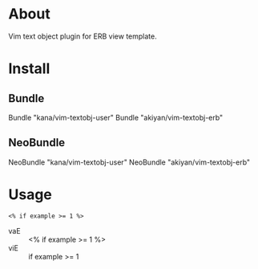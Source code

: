 # About

Vim text object plugin for ERB view template.

# Install

## Bundle

Bundle "kana/vim-textobj-user"
Bundle "akiyan/vim-textobj-erb"

## NeoBundle

NeoBundle "kana/vim-textobj-user"
NeoBundle "akiyan/vim-textobj-erb"

# Usage

```erb:
<% if example >= 1 %>
```

<dl>
<dt>vaE</dt>
<dd><% if example >= 1 %></dd>
<dt>viE</dt>
<dd>if example >= 1</dd>
</dl>
